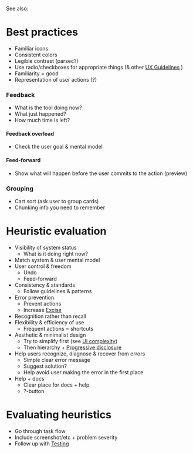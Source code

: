 See also:

# Best practices

* Familiar icons
* Consistent colors
* Legible contrast (parsec?)
* Use radio/checkboxes for appropriate things (& other [UX Guidelines](../undefined) )
* Familiarity = good
* Representation of user actions (?)

### Feedback
* What is the tool doing now?
* What just happened?
* How much time is left?
#### Feedback overload
* Check the user goal & mental model
#### Feed-forward
* Show what will happen before the user commits to the action (preview)

### Grouping
* Cart sort (ask user to group cards)
* Chunking info you need to remember

# Heuristic evaluation
* Visibility of system status
	* What is it doing right now?
* Match system & user mental model
* User control & freedom
	* Undo
	* Feed-forward
* Consistency & standards
	* Follow guidelines & patterns
* Error prevention
	* Prevent actions
	* Increase [Excise]([Excise](:/53a0ededbeef405cb4a1972cdde1d9ab))
* Recognition rather than recall
* Flexibility & efficiency of use
	* Frequent actions = shortcuts
* Aesthetic & minimalist design
	* Try to simplify first (see [UI complexity](../[BOOK]%20UX%20for%20Gamedev%20Tools/Complexity.md))
	* Then hierarchy + [Progressive disclosure](../[BOOK]%20UX%20for%20Gamedev%20Tools/Progressive%20disclosure.md)
* Help users recognize, diagnose & recover from errors
	* Simple clear error message
	* Suggest solution?
	* Help avoid user making the error in the first place
* Help + docs
	* Clear place for docs + help
	* ?-button

# Evaluating heuristics
* Go through task flow
* Include screenshot/etc + problem severity
* Follow up with [Testing](../[BOOK]%20UX%20for%20Gamedev%20Tools/User%20testing.md)